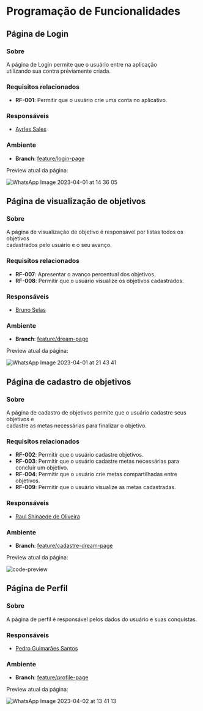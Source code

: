 # Programação de Funcionalidades

## Página de Login

### Sobre
A página de Login permite que o usuário entre na aplicação  
utilizando sua contra préviamente criada.

### Requisitos relacionados

- **RF-001**: Permitir que o usuário crie uma conta no aplicativo.  

### Responsáveis

- [Ayrles Sales](https://github.com/Ayrlesales)

### Ambiente

- **Branch**: [feature/login-page](https://github.com/ICEI-PUC-Minas-PMV-ADS/pmv-ads-2023-1-e3-proj-mov-t1-dream-mapp/tree/feature/login-page)

Preview atual da página:

![WhatsApp Image 2023-04-01 at 14 36 05](https://user-images.githubusercontent.com/82043220/229367364-f496cf90-1928-4696-abcf-a24b9dd6999d.jpeg)

## Página de visualização de objetivos

### Sobre
A página de visualização de objetivo é responsável por listas todos os objetivos  
cadastrados pelo usuário e o seu avanço.

### Requisitos relacionados

- **RF-007**: Apresentar o avanço percentual dos objetivos.
- **RF-008**: Permitir que o usuário visualize os objetivos cadastrados.  

### Responsáveis

- [Bruno Selas](https://github.com/brunosellas)

### Ambiente

- **Branch**: [feature/dream-page](https://github.com/ICEI-PUC-Minas-PMV-ADS/pmv-ads-2023-1-e3-proj-mov-t1-dream-mapp/tree/feature/dream-page)

Preview atual da página:

![WhatsApp Image 2023-04-01 at 21 43 41](https://user-images.githubusercontent.com/82043220/229367886-fb99bc3b-7fda-4184-9b83-c76a8f87334d.jpeg)

## Página de cadastro de objetivos

### Sobre
A página de cadastro de objetivos permite que o usuário cadastre seus objetivos e   
cadastre as metas necessárias para finalizar o objetivo.

### Requisitos relacionados

- **RF-002**: Permitir que o usuário cadastre objetivos.  
- **RF-003**: Permitir que o usuário cadastre metas necessárias para concluir um objetivo.  
- **RF-004**: Permitir que o usuário crie metas compartilhadas entre objetivos.  
- **RF-009**: Permitir que o usuário visualize as metas cadastradas.  

### Responsáveis

- [Raul Shinaede de Oliveira](https://github.com/RaulShinaede)

### Ambiente

- **Branch**: [feature/cadastre-dream-page](https://github.com/ICEI-PUC-Minas-PMV-ADS/pmv-ads-2023-1-e3-proj-mov-t1-dream-mapp/tree/feature/cadastre-dream-page)

Preview atual da página:

![code-preview](https://user-images.githubusercontent.com/82043220/229364252-9c689b22-32c3-4a4e-8985-8a251fbe32c6.png)

## Página de Perfil

### Sobre
A página de perfil é responsável pelos dados do usuário e suas conquistas.

### Responsáveis

- [Pedro Guimarães Santos](https://github.com/pecosaints)

### Ambiente

- **Branch**: [feature/profile-page](https://github.com/ICEI-PUC-Minas-PMV-ADS/pmv-ads-2023-1-e3-proj-mov-t1-dream-mapp/tree/feature/profile-page)

Preview atual da página:

![WhatsApp Image 2023-04-02 at 13 41 13](https://user-images.githubusercontent.com/82043220/229368106-f7051945-d332-4ceb-bffa-f9b318f26133.jpeg)
